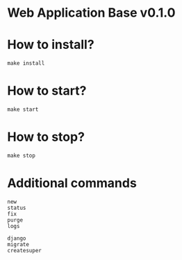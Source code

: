 # Web Application Base v0.1.0


# How to install?

```
make install
```

# How to start?

```
make start
```

# How to stop?

```
make stop
```

# Additional commands

```
new
status
fix
purge
logs
```

```
django
migrate
createsuper
```
